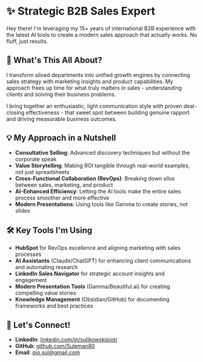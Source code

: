 # ✨ Strategic B2B Sales Expert

Hey there! I'm leveraging my 15+ years of international B2B experience with the latest AI tools to create a modern sales approach that actually works. No fluff, just results.

## 🚀 What's This All About?

I transform siloed departments into unified growth engines by connecting sales strategy with marketing insights and product capabilities. My approach frees up time for what truly matters in sales - understanding clients and solving their business problems. 

I bring together an enthusiastic, light communication style with proven deal-closing effectiveness - that sweet spot between building genuine rapport and driving measurable business outcomes.

## 💡 My Approach in a Nutshell

- **Consultative Selling**: Advanced discovery techniques but without the corporate speak
- **Value Storytelling**: Making ROI tangible through real-world examples, not just spreadsheets
- **Cross-Functional Collaboration (RevOps)**: Breaking down silos between sales, marketing, and product
- **AI-Enhanced Efficiency**: Letting the AI tools make the entire sales process smoother and more effective
- **Modern Presentations**: Using tools like Gamma to create stories, not slides

## 🛠️ Key Tools I'm Using

- **HubSpot** for RevOps excellence and aligning marketing with sales processes
- **AI Assistants** (Claude/ChatGPT) for enhancing client communications and automating research
- **LinkedIn Sales Navigator** for strategic account insights and engagement
- **Modern Presentation Tools** (Gamma/Beautiful.ai) for creating compelling value stories
- **Knowledge Management** (Obsidian/GitHub) for documenting frameworks and best practices

## 👋 Let's Connect!

- **LinkedIn**: [linkedin.com/in/sulikowskipiotr](https://linkedin.com/in/sulikowskipiotr)
- **GitHub**: [github.com/Suleman80](https://github.com/Suleman80)
- **Email**: pio.sul@gmail.com